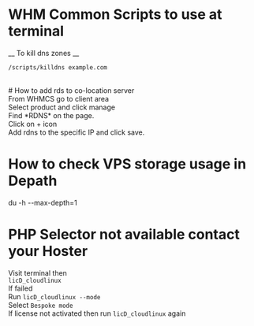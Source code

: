 # WHM Common Scripts to use at terminal   <br/>

__ To kill dns zones __
```
/scripts/killdns example.com
```
<br/>
# How to add rds to co-location server   <br/>
From WHMCS go to client area <br/>
Select product and click manage <br/>
Find *RDNS* on the page. <br/>
Click on + icon <br/>
Add rdns to the specific IP and click save. <br/>

# How to check VPS storage usage in Depath   <br/>

du -h --max-depth=1
<br/>

# PHP Selector not available contact your Hoster

Visit terminal then <br/>
```licD_cloudlinux``` <br/>
If failed <br/>
Run ```licD_cloudlinux --mode``` <br/>
Select `Bespoke mode` <br/>
If license not activated then run `licD_cloudlinux` again <br/>
